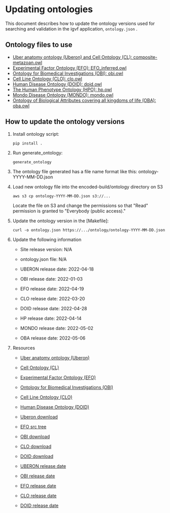 Updating ontologies
=========================

This document describes how to update the ontology versions used for searching and validation in the igvf application, ```ontology.json``` .

Ontology files to use
----------------

* [Uber anatomy ontology (Uberon) and Cell Ontology (CL): composite-metazoan.owl](https://github.com/obophenotype/uberon/releases/download/v2022-04-18/composite-metazoan.owl)
* [Experimental Factor Ontology (EFO): EFO_inferred.owl](https://github.com/EBISPOT/efo/releases/download/v3.41.0/efo.owl)
* [Ontology for Biomedical Investigations (OBI): obi.owl](http://purl.obolibrary.org/obo/obi.owl)
* [Cell Line Ontology (CLO): clo.owl](http://purl.obolibrary.org/obo/clo.owl)
* [Human Disease Ontology (DOID): doid.owl](http://purl.obolibrary.org/obo/doid.owl)
* [The Human Phenotype Ontology (HPO): hp.owl](http://purl.obolibrary.org/obo/hp.owl)
* [Mondo Disease Ontology (MONDO): mondo.owl](http://purl.obolibrary.org/obo/mondo/releases/2022-04-04/mondo.owl)
* [Ontology of Biological Attributes covering all kingdoms of life (OBA): oba.owl](http://purl.obolibrary.org/obo/oba.owl)

How to update the ontology versions
----------------

1. Install ontology script:

    `pip install .`

2. Run generate_ontology:

    `generate_ontology`

3. The ontology file generated has a file name format like this:       ontology-YYYY-MM-DD.json

4. Load new ontology file into the encoded-build/ontology directory on S3

    `aws s3 cp ontology-YYYY-MM-DD.json s3://...`

    Locate the file on S3 and change the permissions so that "Read" permission is granted to "Everybody (public access)."

5. Update the ontology version in the [Makefile]:

    `curl -o ontology.json https://.../ontology/ontology-YYYY-MM-DD.json`

6. Update the following information

    * Site release version: N/A

    * ontology.json file: N/A

    * UBERON release date: 2022-04-18

    * OBI release date: 2022-01-03

    * EFO release date: 2022-04-19

    * CLO release date: 2022-03-20

    * DOID release date: 2022-04-28

    * HP release date: 2022-04-14

    * MONDO release date: 2022-05-02

    * OBA release date: 2022-05-06

7. Resources

    * [Uber anatomy ontology (Uberon)](http://uberon.org/)

    * [Cell Ontology (CL)](http://cellontology.org/)

    * [Experimental Factor Ontology (EFO)](http://www.ebi.ac.uk/efo)

    * [Ontology for Biomedical Investigations (OBI)](http://obi-ontology.org/)

    * [Cell Line Ontology (CLO)](http://www.clo-ontology.org)

    * [Human Disease Ontology (DOID)](http://www.disease-ontology.org)

    * [Uberon download](https://github.com/obophenotype/uberon/releases)

    * [EFO src tree](https://github.com/EBISPOT/efo/)

    * [OBI download](http://www.ontobee.org/ontology/OBI)

    * [CLO download](http://www.ontobee.org/ontology/CLO)

    * [DOID download](http://www.ontobee.org/ontology/DOID)

    * [UBERON release date](https://github.com/obophenotype/uberon/releases)

    * [OBI release date](https://github.com/obi-ontology/obi/releases)

    * [EFO release date](https://github.com/EBISPOT/efo/blob/master/ExFactor%20Ontology%20release%20notes.txt)

    * [CLO release date](http://www.ontobee.org/ontology/CLO)

    * [DOID release date](http://www.ontobee.org/ontology/DOID)
